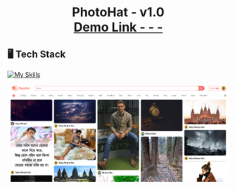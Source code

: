 <div align="center">  
<h1>PhotoHat - v1.0<br/>
<a href="https://photohut.netlify.app/" target="_blank">Demo Link - - -</a>
</h1>

  </div>

## 🖥️ Tech Stack

[![My Skills](https://skills.thijs.gg/icons?i=js,react,tailwind)](https://skills.thijs.gg)

<div align="center">
  <img alt="Demo" src="./frontend/public/p.png" />
</div>
